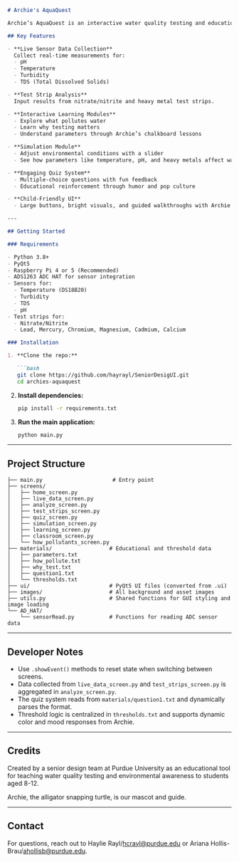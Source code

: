```markdown
# Archie's AquaQuest

Archie’s AquaQuest is an interactive water quality testing and education platform designed for children. It combines environmental science, sensor integration, and gamified learning through a touchscreen-based GUI powered by a Raspberry Pi. The project includes data acquisition, simulation, testing walkthroughs, and quizzes—all led by Archie, an alligator snapping turtle, an endangered species native to Indiana.

## Key Features

- **Live Sensor Data Collection**  
  Collect real-time measurements for:
  - pH
  - Temperature
  - Turbidity
  - TDS (Total Dissolved Solids)

- **Test Strip Analysis**  
  Input results from nitrate/nitrite and heavy metal test strips.

- **Interactive Learning Modules**
  - Explore what pollutes water
  - Learn why testing matters
  - Understand parameters through Archie’s chalkboard lessons

- **Simulation Module**
  - Adjust environmental conditions with a slider
  - See how parameters like temperature, pH, and heavy metals affect water health

- **Engaging Quiz System**
  - Multiple-choice questions with fun feedback
  - Educational reinforcement through humor and pop culture

- **Child-Friendly UI**
  - Large buttons, bright visuals, and guided walkthroughs with Archie as a host

---

## Getting Started

### Requirements

- Python 3.8+
- PyQt5
- Raspberry Pi 4 or 5 (Recommended)
- ADS1263 ADC HAT for sensor integration
- Sensors for:
  - Temperature (DS18B20)
  - Turbidity
  - TDS
  - pH
- Test strips for:
  - Nitrate/Nitrite
  - Lead, Mercury, Chromium, Magnesium, Cadmium, Calcium

### Installation

1. **Clone the repo:**

   ```bash
   git clone https://github.com/hayrayl/SeniorDesigUI.git
   cd archies-aquaquest
   ```

2. **Install dependencies:**

   ```bash
   pip install -r requirements.txt
   ```

3. **Run the main application:**

   ```bash
   python main.py
   ```

---

## Project Structure

```plaintext
├── main.py                      # Entry point
├── screens/
│   ├── home_screen.py
│   ├── live_data_screen.py
│   ├── analyze_screen.py
│   ├── test_strips_screen.py
│   ├── quiz_screen.py
│   ├── simulation_screen.py
│   ├── learning_screen.py
│   ├── classroom_screen.py
│   └── how_pollutants_screen.py
├── materials/                  # Educational and threshold data
│   ├── parameters.txt
│   ├── how_pollute.txt
│   ├── why_test.txt
│   ├── question1.txt
│   └── thresholds.txt
├── ui/                         # PyQt5 UI files (converted from .ui)
├── images/                     # All background and asset images
├── utils.py                    # Shared functions for GUI styling and image loading
└── AD_HAT/
    └── sensorRead.py           # Functions for reading ADC sensor data
```

---

## Developer Notes

- Use `.showEvent()` methods to reset state when switching between screens.
- Data collected from `live_data_screen.py` and `test_strips_screen.py` is aggregated in `analyze_screen.py`.
- The quiz system reads from `materials/question1.txt` and dynamically parses the format.
- Threshold logic is centralized in `thresholds.txt` and supports dynamic color and mood responses from Archie.

---

## Credits

Created by a senior design team at Purdue University as an educational tool for teaching water quality testing and environmental awareness to students aged 8-12.

Archie, the alligator snapping turtle, is our mascot and guide. 

---

## Contact

For questions, reach out to Haylie Rayl/hcrayl@purdue.edu or Ariana Hollis-Brau/ahollisb@purdue.edu.

```
